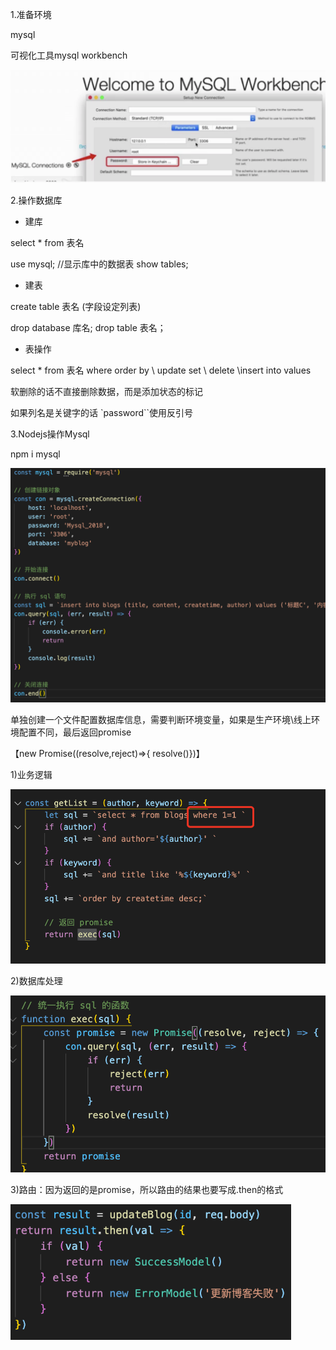 1.准备环境

mysql

可视化工具mysql workbench

![image-20211208095844061](./img/ch03-mysql.png)

2.操作数据库

- 建库

select * from 表名

use mysql;		//显示库中的数据表
show tables;

- 建表

create table 表名 (字段设定列表)

drop database 库名;
drop table 表名；

- 表操作

select * from 表名 where order by  \  update set \ delete \insert into values 

软删除的话不直接删除数据，而是添加状态的标记

如果列名是关键字的话 `password``使用反引号

3.Nodejs操作Mysql

npm i mysql

![image-20211215062828220](./img/ch03-mysqlnode.png)

单独创建一个文件配置数据库信息，需要判断环境变量，如果是生产环境\线上环境配置不同，最后返回promise

【new Promise((resolve,reject)=>{  resolve()})】

1)业务逻辑

<img src="./img/ch03-1.png" alt="image-20211215085041091" style="zoom:70%;" />

2)数据库处理

<img src="./img/ch03-2.png" alt="image-20211215085149302" style="zoom:70%;" />

3)路由：因为返回的是promise，所以路由的结果也要写成.then的格式

<img src="./img/ch03-3.png" alt="image-20211215085237194" style="zoom:70%;" />

